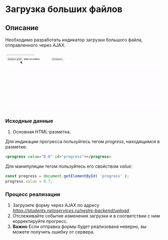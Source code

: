 # Загрузка больших файлов

## Описание 

Необходимо разработать индикатор загрузки большого файла, отправленного через AJAX.

![Demo](./demo.gif)

### Исходные данные

1. Основная HTML-разметка.

Для индикации прогресса пользуйтесь тегом *progress*, находящимся в разметке:

```html
<progress value="0.0" id="progress"></progress>
```

Для манипуляции тегом пользуйтесь его свойством *value*:

```js
const progress = document.getElementById( 'progress' );
progress.value = 0.7;
```

### Процесс реализации

1. Загрузите форму через AJAX по адресу *https://students.netoservices.ru/nestjs-backend/upload*.
2. Отслеживайте событие изменения загрузки и в соответствии 
с ним корректируйте прогресс.
3. **Важно** Если отправка формы будет реализована неверно, вы можете получить ошибку от сервера.
